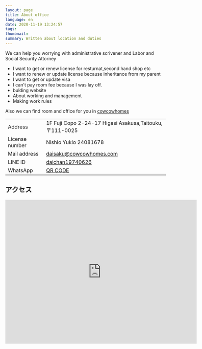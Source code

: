 ```yaml
---
layout: page
title: About office
language: en
date: 2020-11-19 13:24:57
tags:
thumbnail:
summary: Written about location and duties
---
```

We can help you worrying with administrative scrivener and Labor and Social Security Attorney

* I want to get or renew license for resturnat,second hand shop etc
* I want to renew or update license because inheritance from my parent
* I want to get or update visa
* I can't pay room fee because I was lay off.
* bulding website
* About working and management
* Making work rules

Also we can find room and office for you in [cowcowhomes](https://www.cowcowhomes.com/)

|    |    |
| ---- | ---- |
|  Address |  1F Fuji Copo 2-24-17 Higasi Asakusa,Taitouku,〒111-0025  |
|  License number  |  Nishio Yukio  24081678 |
|  Mail address  |  [daisaku@cowcowhomes.com](mailto:daisaku@cowcowhomes.com)  |
|  LINE ID  |  [daichan19740626](https://line.me/ti/p/daichan19740626)  |
|  WhatsApp |  [QR CODE](https://wa.me/qr/KLSJ6JJ7Z277L1)  |


## アクセス
<iframe src="https://www.google.com/maps/embed?pb=!1m18!1m12!1m3!1d3239.0648183045996!2d139.79760191526!3d35.724624380184196!2m3!1f0!2f0!3f0!3m2!1i1024!2i768!4f13.1!3m3!1m2!1s0x60188eeef5223ba1%3A0x55c97367f17381df!2z44CSMTExLTAwMjUg5p2x5Lqs6YO95Y-w5p2x5Yy65p2x5rWF6I2J77yS5LiB55uu77yS77yU4oiS77yR77yXIOOBteOBmOOCs-ODvOODnQ!5e0!3m2!1sja!2sjp!4v1548125976549" width="600" height="450" frameborder="0" style="border:0" allowfullscreen="" ></iframe>
